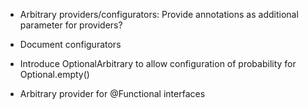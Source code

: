 - Arbitrary providers/configurators: Provide annotations as additional parameter for providers?

- Document configurators

- Introduce OptionalArbitrary to allow configuration of probability for Optional.empty()

- Arbitrary provider for @Functional interfaces
